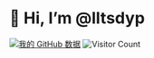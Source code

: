 # 👋 Hi, I’m @lltsdyp

<!---
lltsdyp/lltsdyp is a ✨ special ✨ repository because its `README.md` (this file) appears on your GitHub profile.
You can click the Preview link to take a look at your changes.
--->

[![我的 GitHub 数据](https://github-readme-stats.vercel.app/api?username=lltsdyp)]()
![Visitor Count](https://profile-counter.glitch.me/lltsdyp/count.svg)
